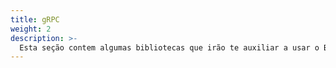 ```yaml
---
title: gRPC
weight: 2
description: >-
  Esta seção contem algumas bibliotecas que irão te auxiliar a usar o Beagle com gRPC.
---
```

